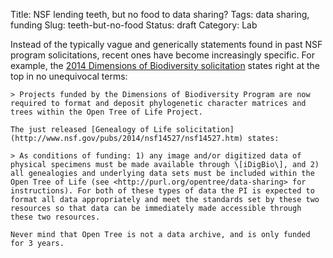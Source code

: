 Title: NSF lending teeth, but no food to data sharing?
Tags: data sharing, funding
Slug: teeth-but-no-food
Status: draft
Category: Lab

Instead of the typically vague and generically statements found in past NSF program solicitations, recent ones have become increasingly specific. For example, the [2014 Dimensions of Biodiversity solicitation](http://www.nsf.gov/pubs/2014/nsf14525/nsf14525.htm) states right at the top in no unequivocal terms:

    > Projects funded by the Dimensions of Biodiversity Program are now required to format and deposit phylogenetic character matrices and trees within the Open Tree of Life Project. 

    The just released [Genealogy of Life solicitation](http://www.nsf.gov/pubs/2014/nsf14527/nsf14527.htm) states:

    > As conditions of funding: 1) any image and/or digitized data of physical specimens must be made available through \[iDigBio\], and 2) all genealogies and underlying data sets must be included within the Open Tree of Life (see <http://purl.org/opentree/data-sharing> for instructions). For both of these types of data the PI is expected to format all data appropriately and meet the standards set by these two resources so that data can be immediately made accessible through these two resources.

    Never mind that Open Tree is not a data archive, and is only funded for 3 years.

